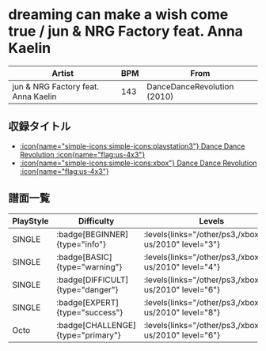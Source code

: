 # dreaming can make a wish come true / jun & NRG Factory feat. Anna Kaelin

|Artist|BPM|From|
|------|---|----|
|jun & NRG Factory feat. Anna Kaelin|143|DanceDanceRevolution (2010)|

## 収録タイトル

- [:icon{name="simple-icons:simple-icons:playstation3"} Dance Dance Revolution :icon{name="flag:us-4x3"}](/other/ps3)
- [:icon{name="simple-icons:simple-icons:xbox"} Dance Dance Revolution :icon{name="flag:us-4x3"}](/xbox360-us/2010)

## 譜面一覧

|PlayStyle|Difficulty|Levels|Notes|Movie|
|---------|----------|------|-----|-----|
|SINGLE| :badge[BEGINNER]{type="info"}| :levels{links="/other/ps3,/xbox360-us/2010" level="3"}|93/6||
|SINGLE| :badge[BASIC]{type="warning"}| :levels{links="/other/ps3,/xbox360-us/2010" level="4"}|136/14||
|SINGLE| :badge[DIFFICULT]{type="danger"}| :levels{links="/other/ps3,/xbox360-us/2010" level="6"}|252/12||
|SINGLE| :badge[EXPERT]{type="success"}| :levels{links="/other/ps3,/xbox360-us/2010" level="8"}|326/10||
|Octo| :badge[CHALLENGE]{type="primary"}| :levels{links="/other/ps3,/xbox360-us/2010" level="6"}|||
